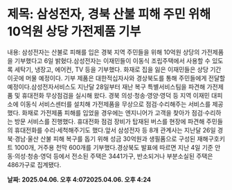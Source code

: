 # **제목: 삼성전자, 경북 산불 피해 주민 위해 10억원 상당 가전제품 기부**

  내용: 삼성전자는 산불로 피해를 입은 경북 지역 주민들을 위해 10억원 상당의 가전제품을 기부했다고 6일 밝혔다.삼성전자는 이재민들이 이동식 조립주택에서 사용할 수 있도록 세탁기, 냉장고, 에어컨, TV 등을 기부했다. 화재로 집을 잃은 이재민들은 상당 기간 이곳에 머물 예정이다. 기부 제품은 대한적십자사와 경상북도를 통해 주민들에게 전달할 예정이다.삼성전자서비스도 지난달 28일부터 재난 복구 특별서비스팀을 파견해 가전제품 및 휴대전화 무상점검을 실시해 왔다. 경북 의성·청송·영양·영덕 등 지역 이재민 대피소에 이동식 서비스센터를 설치해 가전제품을 무상으로 점검·수리해주는 서비스를 제공했다. 화재로 가전제품 피해를 입었을 경우에는 엔지니어가 고객을 찾아가 점검·수리하는 방문 서비스를 진행했다. 휴대전화 점검 장비가 탑재된 버스를 현장에 파견해 주민들의 휴대전화를 수리·세척해주기도 했다.앞서 삼성전자 등 8개 관계사는 지난달 26일 경북·경남·울산 산불 피해 복구를 돕기 위해 성금 30억원과 생필품으로 구성된 재해구호키트 1000개, 거주용 천막 600개를 기부했다.경상북도 발표에 따르면 지난 4일 기준 안동·의성·청송·영덕 등에서 전소된 주택은 3441가구, 반소되거나 부분소실된 주택은 486가구로 집계됐다.

  **날짜: 2025.04.06. 오후 4:072025.04.06. 오후 4:24**